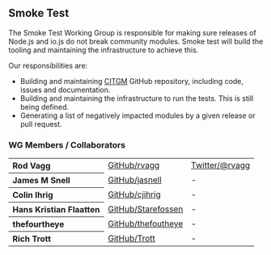 ## Smoke Test

The Smoke Test Working Group is responsible for making sure releases of Node.js
and io.js do not break community modules. Smoke test will build the tooling and
maintaining the infrastructure to achieve this.

Our responsibilities are:

* Building and maintaining [CITGM](https://github.com/nodejs/citgm) GitHub
  repository, including code, issues and documentation.
* Building and maintaining the infrastructure to run the tests. This is still
  being defined.
* Generating a list of negatively impacted modules by a given release or pull
  request.

<a name="collaborators"></a>
### WG Members / Collaborators

<table><tbody>
<tr><th align="left">Rod Vagg</th><td><a href="https://github.com/rvagg">GitHub/rvagg</a></td><td><a href="http://twitter.com/rvagg">Twitter/@rvagg</a></td></tr>
<tr><th align="left">James M Snell</th><td><a href="https://github.com/jasnell">GitHub/jasnell</a></td><td>-</td></tr>
<tr><th align="left">Colin Ihrig</th><td><a href="https://github.com/cjihrig/">GitHub/cjihrig</a></td><td>-</td></tr>
<tr><th align="left">Hans Kristian Flaatten</th><td><a href="https://github.com/Starefossen">GitHub/Starefossen</a></td><td>-</td></tr>
<tr><th align="left">thefourtheye</th><td><a href="https://github.com/thefourtheye">GitHub/thefoutheye</a></td><td>-</td></tr>
<tr><th align="left">Rich Trott</th><td><a href="https://github.com/Trott">GitHub/Trott</a></td><td>-</td></tr>
</tbody></table>
